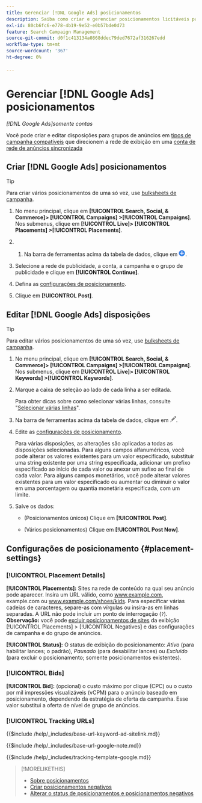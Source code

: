```yaml
---
title: Gerenciar [!DNL Google Ads] posicionamentos
description: Saiba como criar e gerenciar posicionamentos licitáveis para  [!DNL Google Ads] grupos de anúncios.
exl-id: 80cb6fc6-e778-4b19-9e52-e0b57bde0d73
feature: Search Campaign Management
source-git-commit: d0f1c413134a0868ddec79ded7672af316267edd
workflow-type: tm+mt
source-wordcount: '367'
ht-degree: 0%

---
```


# Gerenciar [!DNL Google Ads] posicionamentos

*[!DNL Google Ads]somente contas*

Você pode criar e editar disposições para grupos de anúncios em [tipos de campanha compatíveis](/help/search-social-commerce/introduction/supported-inventory.md) que direcionem a rede de exibição em uma [conta de rede de anúncios sincronizada](/help/search-social-commerce/campaign-management/accounts/ad-network-account-about.md)

## Criar [!DNL Google Ads] posicionamentos

>[!TIP]
>
>Para criar vários posicionamentos de uma só vez, use [bulksheets de campanha](/help/search-social-commerce/campaign-management/bulksheets/bulksheet-about.md).

1. No menu principal, clique em **[!UICONTROL Search, Social, & Commerce]> [!UICONTROL Campaigns] >[!UICONTROL Campaigns]**. Nos submenus, clique em **[!UICONTROL Live]> [!UICONTROL Placements] >[!UICONTROL Placements]**.

1. &#x200B;
   1. Na barra de ferramentas acima da tabela de dados, clique em ![Criar](/help/search-social-commerce/assets/add.png "Criar").

1. Selecione a rede de publicidade, a conta, a campanha e o grupo de publicidade e clique em **[!UICONTROL Continue]**.

1. Defina as [configurações de posicionamento](#placement-settings).

1. Clique em **[!UICONTROL Post]**.

## Editar [!DNL Google Ads] disposições

>[!TIP]
>
>Para editar vários posicionamentos de uma só vez, use [bulksheets de campanha](/help/search-social-commerce/campaign-management/bulksheets/bulksheet-about.md).

1. No menu principal, clique em **[!UICONTROL Search, Social, & Commerce]> [!UICONTROL Campaigns] >[!UICONTROL Campaigns]**. Nos submenus, clique em **[!UICONTROL Live]> [!UICONTROL Keywords] >[!UICONTROL Keywords]**.

1. Marque a caixa de seleção ao lado de cada linha a ser editada.

   Para obter dicas sobre como selecionar várias linhas, consulte &quot;[Selecionar várias linhas](/help/search-social-commerce/common-tasks/navigation-editing-selection/multiple-rows-select.md)&quot;.

1. Na barra de ferramentas acima da tabela de dados, clique em ![Editar](/help/search-social-commerce/assets/edit.png "Editar").

1. Edite as [configurações de posicionamento](#placement-settings).

   Para várias disposições, as alterações são aplicadas a todas as disposições selecionadas. Para alguns campos alfanuméricos, você pode alterar os valores existentes para um valor especificado, substituir uma string existente por uma string especificada, adicionar um prefixo especificado ao início de cada valor ou anexar um sufixo ao final de cada valor. Para alguns campos monetários, você pode alterar valores existentes para um valor especificado ou aumentar ou diminuir o valor em uma porcentagem ou quantia monetária especificada, com um limite.

1. Salve os dados:

   * (Posicionamentos únicos) Clique em **[!UICONTROL Post]**.

   * (Vários posicionamentos) Clique em **[!UICONTROL Post Now]**.

## Configurações de posicionamento {#placement-settings}

### [!UICONTROL Placement Details]

**[!UICONTROL Placements]:** Sites na rede de conteúdo na qual seu anúncio pode aparecer. Insira um URL válido, como www.example.com, example.com ou www.example.com/shoes/kids. Para especificar várias cadeias de caracteres, separe-as com vírgulas ou insira-as em linhas separadas. A URL não pode incluir um ponto de interrogação (`?`). **Observação:** você pode [excluir posicionamentos de sites](placement-negative-create.md) da exibição [!UICONTROL Placements] > [!UICONTROL Negatives] e das configurações de campanha e do grupo de anúncios.

**[!UICONTROL Status]:** O status de exibição do posicionamento: *Ativo* (para habilitar lances; o padrão), *Pausado* (para desabilitar lances) ou *Excluído* (para excluir o posicionamento; somente posicionamentos existentes).

### [!UICONTROL Bids]

**[!UICONTROL Bid]:** (opcional) o custo máximo por clique (CPC) ou o custo por mil impressões visualizáveis (vCPM) para o anúncio baseado em posicionamento, dependendo da estratégia de oferta da campanha. Esse valor substitui a oferta de nível de grupo de anúncios.

<!-- If the placement is in a standard optimized portfolio, then the specified bid is applied for one day. Afterward, the optimization capability places bids according to its own calculations. -->

### [!UICONTROL Tracking URLs]

<!-- **[!UICONTROL Base URL]:** -->

{{$include /help/_includes/base-url-keyword-ad-sitelink.md}}

<!-- note -->

{{$include /help/_includes/base-url-google-note.md}}

<!-- **[!UICONTROL Tracking Template]:** -->

{{$include /help/_includes/tracking-template-google.md}}

>[!MORELIKETHIS]
>
>* [Sobre posicionamentos](placement-about.md)
>* [Criar posicionamentos negativos](placement-negative-create.md)
>* [Alterar o status de posicionamentos e posicionamentos negativos](placement-status-edit.md)
